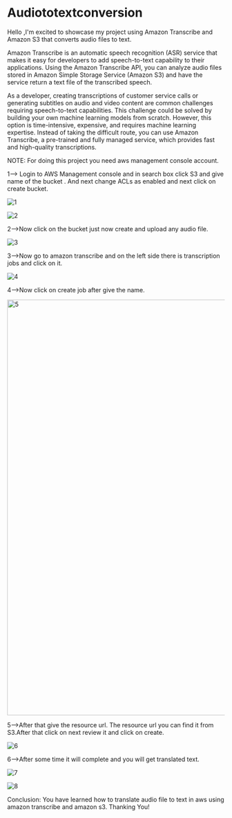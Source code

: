 # Audiototextconversion

Hello ,I'm excited to showcase my project using Amazon Transcribe and Amazon S3 that converts audio files to text.

Amazon Transcribe is an automatic speech recognition (ASR) service that makes it easy for developers to add speech-to-text capability to their applications. 
Using the Amazon Transcribe API, you can analyze audio files stored in Amazon Simple Storage Service (Amazon S3) and have the service return a text file of the 
transcribed speech.

As a developer, creating transcriptions of customer service calls or generating subtitles on audio and video content are common challenges requiring speech-to-text 
capabilities. This challenge could be solved by building your own machine learning models from scratch. However, this option is time-intensive, expensive, and 
requires machine learning expertise. Instead of taking the difficult route, you can use Amazon Transcribe, a pre-trained and fully managed service, which provides 
fast and high-quality transcriptions.

NOTE: For doing this project you need aws management console account.

1--> Login to AWS Management console and in search box click S3 and give name of the bucket . And next change ACLs as enabled and next click on create bucket.

![1](https://user-images.githubusercontent.com/100197617/231859853-c98b1af2-71b7-4172-82c1-50607aa25a8b.png)


![2](https://user-images.githubusercontent.com/100197617/231860020-8c4ad689-b1b8-4c08-89f0-bf73b6a129d0.png)

2-->Now click on the bucket just now create and upload any audio file.

![3](https://user-images.githubusercontent.com/100197617/231860065-af3a1ad6-938a-4999-903c-f471b392c63a.png)

3-->Now go to amazon transcribe and on the left side there is transcription jobs and click on it.

![4](https://user-images.githubusercontent.com/100197617/231860110-dabbd56f-a4c4-4671-b000-3d9a61fabcad.png)

4-->Now click on create job after give the name.

<img width="960" alt="5" src="https://user-images.githubusercontent.com/100197617/231860228-cf8486e3-3e6c-46f2-90e1-cdb014102c6a.png">

5-->After that give the resource url. The resource url you can find it from S3.After that click on next review it and click on create.

![6](https://user-images.githubusercontent.com/100197617/231860337-6315a352-f33f-4056-8a77-1aed736ad250.png)

6-->After some time it will complete and you will get translated text.

![7](https://user-images.githubusercontent.com/100197617/231860420-9646f4bf-bb57-4110-82fa-72b3493a4bc2.png)

![8](https://user-images.githubusercontent.com/100197617/231860449-43843842-8095-4e24-9abb-a5590318a9ce.png)

Conclusion: You have learned how to translate audio file to text in aws using amazon transcribe and amazon s3.
Thanking You!




